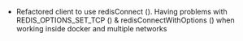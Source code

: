 - Refactored client to use redisConnect (). Having problems with REDIS_OPTIONS_SET_TCP () & redisConnectWithOptions () when working inside docker and multiple networks